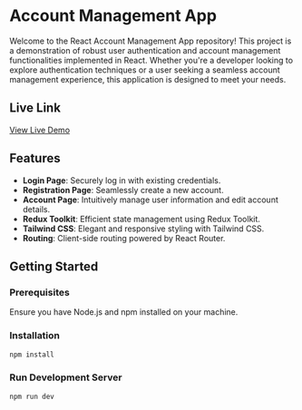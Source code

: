 # Account Management App

Welcome to the React Account Management App repository! This project is a demonstration of robust user authentication and account management functionalities implemented in React. Whether you're a developer looking to explore authentication techniques or a user seeking a seamless account management experience, this application is designed to meet your needs.

## Live Link
[View Live Demo](https://assignment-beta-sand.vercel.app/)

## Features
- **Login Page**: Securely log in with existing credentials.
- **Registration Page**: Seamlessly create a new account.
- **Account Page**: Intuitively manage user information and edit account details.
- **Redux Toolkit**: Efficient state management using Redux Toolkit.
- **Tailwind CSS**: Elegant and responsive styling with Tailwind CSS.
- **Routing**: Client-side routing powered by React Router.

## Getting Started
### Prerequisites
Ensure you have Node.js and npm installed on your machine.

### Installation
```bash
npm install
```

### Run Development Server
```bash
npm run dev



